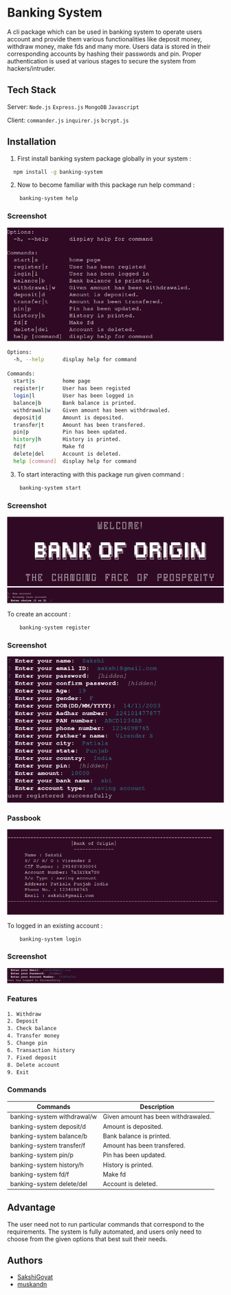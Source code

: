 
# Banking System

A cli package which can be used in banking system to operate users account and provide them various functionalities like deposit money, withdraw money, make fds and many more. Users data is stored in their corresponding accounts by hashing their passwords and pin. Proper authentication is used at various stages to secure the system from hackers/intruder.




## Tech Stack



Server:  `Node.js` `Express.js` `MongoDB` `Javascript` 

Client: `commander.js` `inquirer.js` `bcrypt.js`




## Installation

1. First install banking system package globally in your system :

```bash
  npm install -g banking-system
```

2. Now to become familiar with this package run help command :
```bash
    banking-system help
```

### Screenshot
![alt text](https://github.com/SakshiGoyat/banking_system/blob/master/server/images/banking-system-help.png?raw=true)


```bash
Options:
  -h, --help      display help for command

Commands:
  start|s         home page
  register|r      User has been registed
  login|l         User has been logged in
  balance|b       Bank balance is printed.
  withdrawal|w    Given amount has been withdrawaled.
  deposit|d       Amount is deposited.
  transfer|t      Amount has been transfered.
  pin|p           Pin has been updated.
  history|h       History is printed.
  fd|f            Make fd
  delete|del      Account is deleted.
  help [command]  display help for command
```
3. To start interacting with this package run given command :
```bash
    banking-system start
```
### Screenshot
![alt text](https://github.com/SakshiGoyat/banking_system/blob/master/server/images/banking-system-g.png?raw=true)
![alt text](https://github.com/SakshiGoyat/banking_system/blob/master/server/images/banking-system-s1.png?raw=true)

To create an account :
```bash
    banking-system register
```
### Screenshot
![alt text](https://github.com/SakshiGoyat/banking_system/blob/master/server/images/banking-system-r1.png?raw=true)
### Passbook
![alt text](https://github.com/SakshiGoyat/banking_system/blob/master/server/images/banking-system-r2.png?raw=true)

To logged in an existing account :
```bash
    banking-system login
```
### Screenshot
![alt text](https://github.com/SakshiGoyat/banking_system/blob/master/server/images/banking-system-l1.png?raw=true)

### Features
```bash
1. Withdraw
2. Deposit
3. Check balance
4. Transfer money
5. Change pin
6. Transaction history
7. Fixed deposit
8. Delete account
9. Exit

```

### Commands
| Commands            | Description                                                              |
| ----------------- | ------------------------------------------------------------------ |
| banking-system withdrawal/w | Given amount has been withdrawaled. |
| banking-system deposit/d |  Amount is deposited.|
| banking-system balance/b |  Bank balance is printed.|
| banking-system transfer/f | Amount has been transfered. |
| banking-system pin/p |  Pin has been updated.|
| banking-system history/h |  History is printed.|
| banking-system fd/f |  Make fd|
| banking-system delete/del |  Account is deleted.|

## Advantage 
The user need not to run particular commands that correspond to the requirements.
The system is fully automated, and users only need to choose from the given options that best suit their needs.


## Authors
- [SakshiGoyat](https://github.com/SakshiGoyat)
- [muskandn](https://github.com/muskandn)


